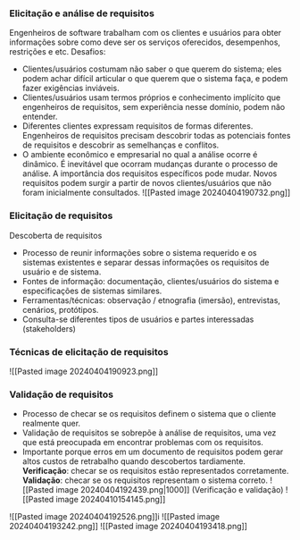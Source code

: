 ### Elicitação e análise de requisitos
Engenheiros de software trabalham com os clientes e usuários para obter informações sobre como deve ser os serviços oferecidos, desempenhos, restrições e etc.
Desafios:
- Clientes/usuários costumam não saber o que querem do sistema; eles podem achar difícil articular o que querem que o sistema faça, e podem fazer exigências inviáveis.
- Clientes/usuários usam termos próprios e conhecimento implícito que engenheiros de requisitos, sem experiência nesse domínio, podem não entender.
- Diferentes clientes expressam requisitos de formas diferentes. Engenheiros de requisitos precisam descobrir todas as potenciais fontes de requisitos e descobrir as semelhanças e conflitos.
- O ambiente econômico e empresarial no qual a análise ocorre é dinâmico. É inevitável que ocorram mudanças durante o processo de análise. A importância dos requisitos específicos pode mudar. Novos requisitos podem surgir a partir de novos clientes/usuários que não foram inicialmente consultados.
![[Pasted image 20240404190732.png]]

### Elicitação de requisitos
Descoberta de requisitos
- Processo de reunir informações sobre o sistema requerido e os sistemas existentes e separar dessas informações os requisitos de usuário e de sistema.
- Fontes de informação: documentação, clientes/usuários do sistema e especificações de sistemas similares.
- Ferramentas/técnicas: observação / etnografia (imersão), entrevistas, cenários, protótipos.
- Consulta-se diferentes tipos de usuários e partes interessadas (stakeholders)
### Técnicas de elicitação de requisitos
![[Pasted image 20240404190923.png]]
### Validação de requisitos
- Processo de checar se os requisitos definem o sistema que o cliente realmente quer.
- Validação de requisitos se sobrepõe à análise de requisitos, uma vez que está preocupada em encontrar problemas com os requisitos.
- Importante porque erros em um documento de requisitos podem gerar altos custos de retrabalho quando descobertos tardiamente.
**Verificação**: checar se os requisitos estão representados corretamente.
**Validação**: checar se os requisitos representam o sistema correto.
![[Pasted image 20240404192439.png|1000]]
(Verificação e validação)
![[Pasted image 20240410154145.png]]


![[Pasted image 20240404192526.png]]i
![[Pasted image 20240404193242.png]]
![[Pasted image 20240404193418.png]]